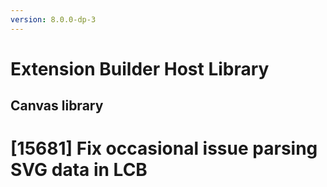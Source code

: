 ```yaml
---
version: 8.0.0-dp-3
---
```

# Extension Builder Host Library
## Canvas library

# [15681] Fix occasional issue parsing SVG data in LCB
